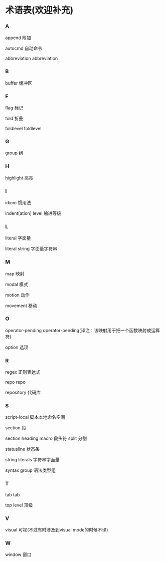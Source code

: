 术语表(欢迎补充)
=====

### A

append      附加

autocmd     自动命令

abbreviation abbreviation

### B

buffer      缓冲区

### F

flag        标记

fold        折叠

foldlevel   foldlevel

### G

group       组

### H

highlight   高亮

### I

idiom       惯用法

indent[ation] level 缩进等级

### L

literal     字面量

literal string 字面量字符串

### M

map         映射

modal       模式

motion      动作

movement    移动

### O

operator-pending    operator-pending(译注：该映射用于把一个函数映射成运算符)

option      选项

### R

regex       正则表达式

repo        repo

repository  代码库

### S

script-local    脚本本地命名空间

section     段

section heading macro 段头符
split       分割

statusline  状态条

string literals 字符串字面量

syntax group 语法类型组

### T

tab         tab

top level   顶级

### V

visual      可视(不过有时涉及到visual mode的时候不译)

### W

window      窗口

